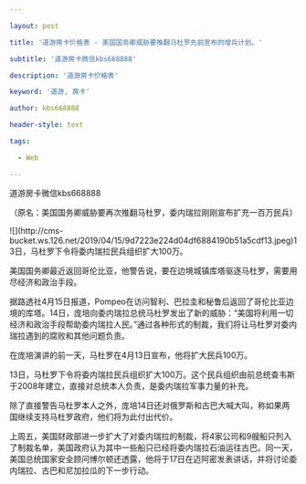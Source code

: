 ---
layout: post
title: '道游房卡价格表 - 美国国务卿威胁要推翻马杜罗先前宣布的增兵计划。'
subtitle: '道游房卡微信kbs668888'
description: '道游房卡价格表'
keyword: '道游, 房卡'
author: kbs668888
header-style: text
tags:
  - Web
---
道游房卡微信kbs668888

（原名：美国国务卿威胁要再次推翻马杜罗，委内瑞拉刚刚宣布扩充一百万民兵）

![](http://cms-
bucket.ws.126.net/2019/04/15/9d7223e224d04df6884190b51a5cdf13.jpeg)13日，马杜罗下令将委内瑞拉民兵组织扩大100万。

美国国务卿最近返回哥伦比亚，他警告说，要在边境城镇库塔驱逐马杜罗，需要用尽经济和政治手段。

据路透社4月15日报道，Pompeo在访问智利、巴拉圭和秘鲁后返回了哥伦比亚边境的库塔。14日，庞培向委内瑞拉总统马杜罗发出了新的威胁：“美国将利用一切经济和政治手段帮助委内瑞拉人民。”通过各种形式的制裁，我们将让马杜罗对委内瑞拉遇到的腐败和其他问题负责。

在庞培演讲的前一天，马杜罗在4月13日宣布，他将扩大民兵100万。

13日，马杜罗下令将委内瑞拉民兵组织扩大100万。这个民兵组织由前总统查韦斯于2008年建立，直接对总统本人负责，是委内瑞拉军事力量的补充。

除了直接警告马杜罗本人之外，庞培14日还对俄罗斯和古巴大喊大叫，称如果两国继续支持马杜罗政府，他们将为此付出代价。

上周五，美国财政部进一步扩大了对委内瑞拉的制裁，将4家公司和9艘船只列入了制裁名单，美国政府认为其中一些船只已经将委内瑞拉石油运往古巴。同一天，美国总统国家安全顾问博尔顿还透露，他将于17日在迈阿密发表讲话，并将讨论委内瑞拉、古巴和尼加拉瓜的下一步行动。

